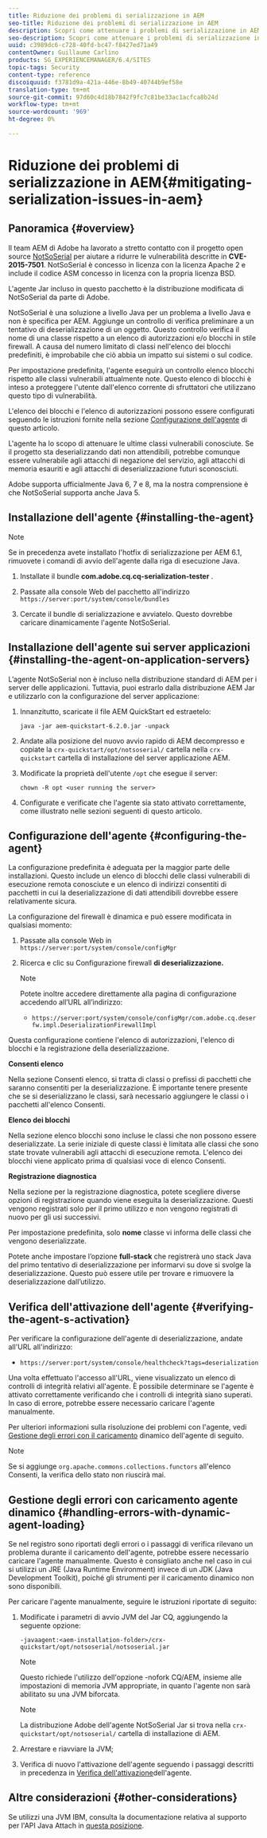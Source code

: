 ```yaml
---
title: Riduzione dei problemi di serializzazione in AEM
seo-title: Riduzione dei problemi di serializzazione in AEM
description: Scopri come attenuare i problemi di serializzazione in AEM.
seo-description: Scopri come attenuare i problemi di serializzazione in AEM.
uuid: c3989dc6-c728-40fd-bc47-f8427ed71a49
contentOwner: Guillaume Carlino
products: SG_EXPERIENCEMANAGER/6.4/SITES
topic-tags: Security
content-type: reference
discoiquuid: f3781d9a-421a-446e-8b49-40744b9ef58e
translation-type: tm+mt
source-git-commit: 97d60c4d18b7842f9fc7c81be33ac1acfca8b24d
workflow-type: tm+mt
source-wordcount: '969'
ht-degree: 0%

---
```



# Riduzione dei problemi di serializzazione in AEM{#mitigating-serialization-issues-in-aem}

## Panoramica {#overview}

Il team AEM di Adobe ha lavorato a stretto contatto con il progetto open source [NotSoSerial](https://github.com/kantega/notsoserial) per aiutare a ridurre le vulnerabilità descritte in **CVE-2015-7501**. NotSoSerial è concesso in licenza con la licenza [](https://www.apache.org/licenses/LICENSE-2.0) Apache 2 e include il codice ASM concesso in licenza con la propria licenza [](https://asm.ow2.org/license.html)BSD.

L&#39;agente Jar incluso in questo pacchetto è la distribuzione modificata di NotSoSerial da parte di Adobe.

NotSoSerial è una soluzione a livello Java per un problema a livello Java e non è specifica per AEM. Aggiunge un controllo di verifica preliminare a un tentativo di deserializzazione di un oggetto. Questo controllo verifica il nome di una classe rispetto a un elenco di autorizzazioni e/o blocchi in stile firewall. A causa del numero limitato di classi nell&#39;elenco dei blocchi predefiniti, è improbabile che ciò abbia un impatto sui sistemi o sul codice.

Per impostazione predefinita, l&#39;agente eseguirà un controllo elenco blocchi rispetto alle classi vulnerabili attualmente note. Questo elenco di blocchi è inteso a proteggere l&#39;utente dall&#39;elenco corrente di sfruttatori che utilizzano questo tipo di vulnerabilità.

L&#39;elenco dei blocchi e l&#39;elenco di autorizzazioni possono essere configurati seguendo le istruzioni fornite nella sezione [Configurazione dell&#39;agente](/help/sites-administering/mitigating-serialization-issues.md#configuring-the-agent) di questo articolo.

L&#39;agente ha lo scopo di attenuare le ultime classi vulnerabili conosciute. Se il progetto sta deserializzando dati non attendibili, potrebbe comunque essere vulnerabile agli attacchi di negazione del servizio, agli attacchi di memoria esauriti e agli attacchi di deserializzazione futuri sconosciuti.

Adobe supporta ufficialmente Java 6, 7 e 8, ma la nostra comprensione è che NotSoSerial supporta anche Java 5.

## Installazione dell&#39;agente {#installing-the-agent}

>[!NOTE]
>
>Se in precedenza avete installato l&#39;hotfix di serializzazione per AEM 6.1, rimuovete i comandi di avvio dell&#39;agente dalla riga di esecuzione Java.

1. Installate il bundle **com.adobe.cq.cq-serialization-tester** .

1. Passate alla console Web del pacchetto all&#39;indirizzo `https://server:port/system/console/bundles`
1. Cercate il bundle di serializzazione e avviatelo. Questo dovrebbe caricare dinamicamente l&#39;agente NotSoSerial.

## Installazione dell&#39;agente sui server applicazioni {#installing-the-agent-on-application-servers}

L’agente NotSoSerial non è incluso nella distribuzione standard di AEM per i server delle applicazioni. Tuttavia, puoi estrarlo dalla distribuzione AEM Jar e utilizzarlo con la configurazione del server applicazione:

1. Innanzitutto, scaricate il file AEM QuickStart ed estraetelo:

   ```shell
   java -jar aem-quickstart-6.2.0.jar -unpack
   ```

1. Andate alla posizione del nuovo avvio rapido di AEM decompresso e copiate la `crx-quickstart/opt/notsoserial/` cartella nella `crx-quickstart` cartella di installazione del server applicazione AEM.

1. Modificate la proprietà dell&#39;utente `/opt` che esegue il server:

   ```shell
   chown -R opt <user running the server>
   ```

1. Configurate e verificate che l&#39;agente sia stato attivato correttamente, come illustrato nelle sezioni seguenti di questo articolo.

## Configurazione dell&#39;agente {#configuring-the-agent}

La configurazione predefinita è adeguata per la maggior parte delle installazioni. Questo include un elenco di blocchi delle classi vulnerabili di esecuzione remota conosciute e un elenco di indirizzi consentiti di pacchetti in cui la deserializzazione di dati attendibili dovrebbe essere relativamente sicura.

La configurazione del firewall è dinamica e può essere modificata in qualsiasi momento:

1. Passate alla console Web in `https://server:port/system/console/configMgr`
1. Ricerca e clic su Configurazione firewall **di deserializzazione.**

   >[!NOTE]
   >
   >Potete inoltre accedere direttamente alla pagina di configurazione accedendo all’URL all’indirizzo:
   >
   >* `https://server:port/system/console/configMgr/com.adobe.cq.deserfw.impl.DeserializationFirewallImpl`


Questa configurazione contiene l&#39;elenco di autorizzazioni, l&#39;elenco di blocchi e la registrazione della deserializzazione.

**Consenti elenco**

Nella sezione Consenti elenco, si tratta di classi o prefissi di pacchetti che saranno consentiti per la deserializzazione. È importante tenere presente che se si deserializzano le classi, sarà necessario aggiungere le classi o i pacchetti all&#39;elenco Consenti.

**Elenco dei blocchi**

Nella sezione elenco blocchi sono incluse le classi che non possono essere deserializzate. La serie iniziale di queste classi è limitata alle classi che sono state trovate vulnerabili agli attacchi di esecuzione remota. L&#39;elenco dei blocchi viene applicato prima di qualsiasi voce di elenco Consenti.

**Registrazione diagnostica**

Nella sezione per la registrazione diagnostica, potete scegliere diverse opzioni di registrazione quando viene eseguita la deserializzazione. Questi vengono registrati solo per il primo utilizzo e non vengono registrati di nuovo per gli usi successivi.

Per impostazione predefinita, solo **nome** classe vi informa delle classi che vengono deserializzate.

Potete anche impostare l’opzione **full-stack** che registrerà uno stack Java del primo tentativo di deserializzazione per informarvi su dove si svolge la deserializzazione. Questo può essere utile per trovare e rimuovere la deserializzazione dall’utilizzo.

## Verifica dell&#39;attivazione dell&#39;agente {#verifying-the-agent-s-activation}

Per verificare la configurazione dell&#39;agente di deserializzazione, andate all&#39;URL all&#39;indirizzo:

* `https://server:port/system/console/healthcheck?tags=deserialization`

Una volta effettuato l&#39;accesso all&#39;URL, viene visualizzato un elenco di controlli di integrità relativi all&#39;agente. È possibile determinare se l&#39;agente è attivato correttamente verificando che i controlli di integrità siano superati. In caso di errore, potrebbe essere necessario caricare l&#39;agente manualmente.

Per ulteriori informazioni sulla risoluzione dei problemi con l&#39;agente, vedi [Gestione degli errori con il caricamento](#handling-errors-with-dynamic-agent-loading) dinamico dell&#39;agente di seguito.

>[!NOTE]
>
>Se si aggiunge `org.apache.commons.collections.functors` all&#39;elenco Consenti, la verifica dello stato non riuscirà mai.

## Gestione degli errori con caricamento agente dinamico {#handling-errors-with-dynamic-agent-loading}

Se nel registro sono riportati degli errori o i passaggi di verifica rilevano un problema durante il caricamento dell&#39;agente, potrebbe essere necessario caricare l&#39;agente manualmente. Questo è consigliato anche nel caso in cui si utilizzi un JRE (Java Runtime Environment) invece di un JDK (Java Development Toolkit), poiché gli strumenti per il caricamento dinamico non sono disponibili.

Per caricare l&#39;agente manualmente, seguire le istruzioni riportate di seguito:

1. Modificate i parametri di avvio JVM del Jar CQ, aggiungendo la seguente opzione:

   ```shell
   -javaagent:<aem-installation-folder>/crx-quickstart/opt/notsoserial/notsoserial.jar
   ```

   >[!NOTE]
   >
   >Questo richiede l&#39;utilizzo dell&#39;opzione -nofork CQ/AEM, insieme alle impostazioni di memoria JVM appropriate, in quanto l&#39;agente non sarà abilitato su una JVM biforcata.

   >[!NOTE]
   >
   >La distribuzione Adobe dell&#39;agente NotSoSerial Jar si trova nella `crx-quickstart/opt/notsoserial/` cartella di installazione di AEM.

1. Arrestare e riavviare la JVM;

1. Verifica di nuovo l&#39;attivazione dell&#39;agente seguendo i passaggi descritti in precedenza in [Verifica dell&#39;attivazione](/help/sites-administering/mitigating-serialization-issues.md#verifying-the-agent-s-activation)dell&#39;agente.

## Altre considerazioni {#other-considerations}

Se utilizzi una JVM IBM, consulta la documentazione relativa al supporto per l&#39;API Java Attach in [questa posizione](https://www.ibm.com/support/knowledgecenter/SSSTCZ_2.0.0/com.ibm.rt.doc.20/user/attachapi.html).


